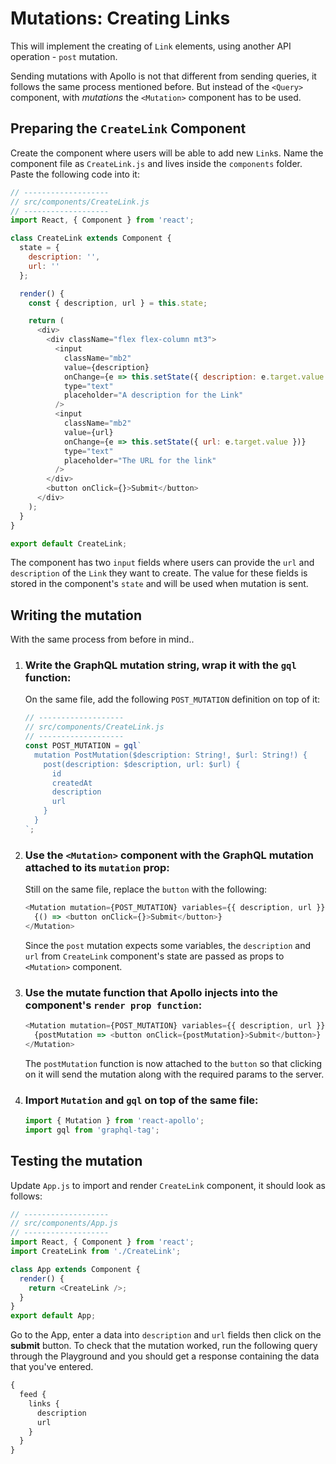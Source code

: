 # Mutations: Creating Links

This will implement the creating of `Link` elements, using another API operation - `post` mutation.

Sending mutations with Apollo is not that different from sending queries, it follows the same process mentioned before. But instead of the `<Query>` component, with _mutations_ the `<Mutation>` component has to be used.

## Preparing the `CreateLink` Component

Create the component where users will be able to add new `Link`s. Name the component file as `CreateLink.js` and lives inside the `components` folder. Paste the following code into it:

```js
// -------------------
// src/components/CreateLink.js
// -------------------
import React, { Component } from 'react';

class CreateLink extends Component {
  state = {
    description: '',
    url: ''
  };

  render() {
    const { description, url } = this.state;

    return (
      <div>
        <div className="flex flex-column mt3">
          <input
            className="mb2"
            value={description}
            onChange={e => this.setState({ description: e.target.value })}
            type="text"
            placeholder="A description for the Link"
          />
          <input
            className="mb2"
            value={url}
            onChange={e => this.setState({ url: e.target.value })}
            type="text"
            placeholder="The URL for the link"
          />
        </div>
        <button onClick={}>Submit</button>
      </div>
    );
  }
}

export default CreateLink;
```

The component has two `input` fields where users can provide the `url` and `description` of the `Link` they want to create. The value for these fields is stored in the component's `state` and will be used when mutation is sent.

## Writing the mutation

With the same process from before in mind..

1.  ### Write the GraphQL mutation string, wrap it with the `gql` function:

    On the same file, add the following `POST_MUTATION` definition on top of it:

    ```js
    // -------------------
    // src/components/CreateLink.js
    // -------------------
    const POST_MUTATION = gql`
      mutation PostMutation($description: String!, $url: String!) {
        post(description: $description, url: $url) {
          id
          createdAt
          description
          url
        }
      }
    `;
    ```

2.  ### Use the `<Mutation>` component with the GraphQL mutation attached to its `mutation` prop:

    Still on the same file, replace the `button` with the following:

    ```js
    <Mutation mutation={POST_MUTATION} variables={{ description, url }}>
      {() => <button onClick={}>Submit</button>}
    </Mutation>
    ```

    Since the `post` mutation expects some variables, the `description` and `url` from `CreateLink` component's state are passed as props to `<Mutation>` component.

3.  ### Use the mutate function that Apollo injects into the component's `render prop function`:

    ```js
    <Mutation mutation={POST_MUTATION} variables={{ description, url }}>
      {postMutation => <button onClick={postMutation}>Submit</button>}
    </Mutation>
    ```

    The `postMutation` function is now attached to the `button` so that clicking on it will send the mutation along with the required params to the server.

4.  ### Import `Mutation` and `gql` on top of the same file:

    ```js
    import { Mutation } from 'react-apollo';
    import gql from 'graphql-tag';
    ```

## Testing the mutation

Update `App.js` to import and render `CreateLink` component, it should look as follows:

```js
// -------------------
// src/components/App.js
// -------------------
import React, { Component } from 'react';
import CreateLink from './CreateLink';

class App extends Component {
  render() {
    return <CreateLink />;
  }
}
export default App;
```

Go to the App, enter a data into `description` and `url` fields then click on the **submit** button. To check that the mutation worked, run the following query through the Playground and you should get a response containing the data that you've entered.

```js
{
  feed {
    links {
      description
      url
    }
  }
}
```
